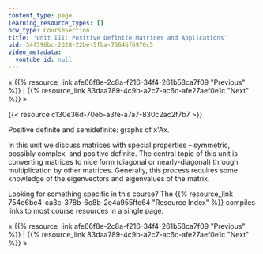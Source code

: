 ```yaml
---
content_type: page
learning_resource_types: []
ocw_type: CourseSection
title: 'Unit III: Positive Definite Matrices and Applications'
uid: 34f596bc-2328-22be-5fba-75646f6970c5
video_metadata:
  youtube_id: null
---
```


« {{% resource_link afe66f8e-2c8a-f216-34f4-261b58ca7f09 "Previous" %}} | {{% resource_link 83daa789-4c9b-a2c7-ac6c-afe27aef0e1c "Next" %}} »

{{< resource c130e36d-70eb-a3fe-a7a7-830c2ac2f7b7 >}}

Positive definite and semidefinite: graphs of x'Ax.

In this unit we discuss matrices with special properties – symmetric, possibly complex, and positive definite. The central topic of this unit is converting matrices to nice form (diagonal or nearly-diagonal) through multiplication by other matrices. Generally, this process requires some knowledge of the eigenvectors and eigenvalues of the matrix.

Looking for something specific in this course? The {{% resource_link 754d6be4-ca3c-378b-6c8b-2e4a955ffe64 "Resource Index" %}} compiles links to most course resources in a single page.

« {{% resource_link afe66f8e-2c8a-f216-34f4-261b58ca7f09 "Previous" %}} | {{% resource_link 83daa789-4c9b-a2c7-ac6c-afe27aef0e1c "Next" %}} »